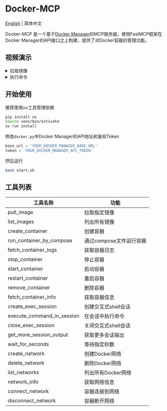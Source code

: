 # Docker-MCP

[English](README.md) | 简体中文

Docker-MCP 是一个基于[Docker Manager](https://github.com/DullJZ/docker-manager)的MCP服务器，使用FastMCP框架在Docker Manager的API接口之上构建，提供了对Docker容器的管理功能。

## 视频演示

<details>
  <summary>拉取镜像</summary>
  
https://github.com/user-attachments/assets/7549daee-c7c7-49af-a327-e9b952f22ed6

</details>

<details>
  <summary>执行命令</summary>

https://github.com/user-attachments/assets/d81150aa-b060-4cb5-8b0b-9ff383279514

</details>

## 开始使用

推荐使用uv工具管理依赖

```bash
pip install uv
source venv/bin/activate
uv run install
```

修改`docker.py`中Docker Manager的API地址和鉴权Token

```python
base_url = 'YOUR_DOCKER_MANAGER_BASE_URL'
token = 'YOUR_DOCKER_MANAGER_API_TOKEN'
```

然后运行

```bash
bash start.sh
```

## 工具列表

| 工具名称 | 功能 |
| -------- | ---- |
| pull_image | 拉取指定镜像 |
| list_images | 列出所有镜像 |
| create_container | 创建容器 |
| run_container_by_compose | 通过compose文件运行容器 |
| fetch_container_logs | 获取容器日志 |
| stop_container | 停止容器 |
| start_container | 启动容器 |
| restart_container | 重启容器 |
| remove_container | 删除容器 |
| fetch_container_info | 获取容器信息 |
| create_exec_session | 创建交互式shell会话 |
| execute_command_in_session | 在会话中执行命令 |
| close_exec_session | 关闭交互式shell会话 |
| get_more_session_output | 获取更多会话输出 |
| wait_for_seconds | 等待指定秒数 |
| create_network | 创建Docker网络 |
| delete_network | 删除Docker网络 |
| list_networks | 列出所有Docker网络 |
| network_info | 获取网络信息 |
| connect_network | 容器连接到网络 |
| disconnect_network | 容器断开网络 |